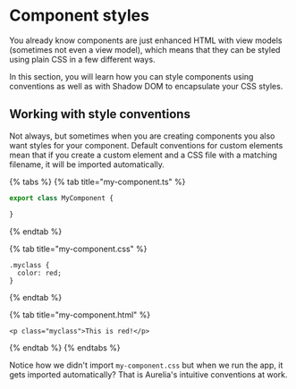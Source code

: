 # Component styles

You already know components are just enhanced HTML with view models \(sometimes not even a view model\), which means that they can be styled using plain CSS in a few different ways.

In this section, you will learn how you can style components using conventions as well as with Shadow DOM to encapsulate your CSS styles.

## Working with style conventions

Not always, but sometimes when you are creating components you also want styles for your component. Default conventions for custom elements mean that if you create a custom element and a CSS file with a matching filename, it will be imported automatically.

{% tabs %}
{% tab title="my-component.ts" %}
```typescript
export class MyComponent {

}
```
{% endtab %}

{% tab title="my-component.css" %}
```
.myclass {
  color: red;
}
```
{% endtab %}

{% tab title="my-component.html" %}
```
<p class="myclass">This is red!</p>
```
{% endtab %}
{% endtabs %}

Notice how we didn't import `my-component.css` but when we run the app, it gets imported automatically? That is Aurelia's intuitive conventions at work.

